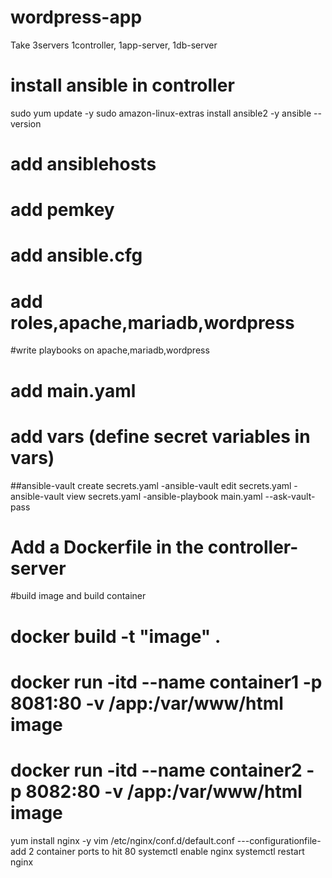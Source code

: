 # wordpress-app
Take 3servers 1controller, 1app-server, 1db-server
# install ansible in controller
 sudo yum update -y
 sudo amazon-linux-extras install ansible2 -y
 ansible --version

# add ansiblehosts
# add pemkey
# add ansible.cfg
# add roles,apache,mariadb,wordpress
#write playbooks on apache,mariadb,wordpress
# add main.yaml

# add vars (define secret variables in vars)
##ansible-vault create secrets.yaml
 -ansible-vault edit secrets.yaml
 -ansible-vault view secrets.yaml
 -ansible-playbook main.yaml --ask-vault-pass

# Add a Dockerfile in the controller-server
#build image and build container
# docker build -t "image" .
# docker run -itd --name container1 -p 8081:80 -v /app:/var/www/html image
# docker run -itd --name container2 -p 8082:80 -v /app:/var/www/html image

yum install nginx -y
vim /etc/nginx/conf.d/default.conf  ---configurationfile-add 2 container ports to hit 80
systemctl enable nginx
systemctl restart nginx
